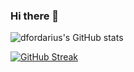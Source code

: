 ### Hi there 👋



![dfordarius's GitHub stats](https://github-readme-stats.vercel.app/api?username=dfordarius&show_icons=true&theme=radical)

[![GitHub Streak](https://github-readme-streak-stats.herokuapp.com/?user=dfordarius)](https://git.io/streak-stats)


<!--
**dfordarius/dfordarius** is a ✨ _special_ ✨ repository because its `README.md` (this file) appears on your GitHub profile.

Here are some ideas to get you started:

- 🔭 I’m currently working on ...
- 🌱 I’m currently learning ...
- 👯 I’m looking to collaborate on ...
- 🤔 I’m looking for help with ...
- 💬 Ask me about ...
- 📫 How to reach me: ...
- 😄 Pronouns: ...
- ⚡ Fun fact: ...
-->

